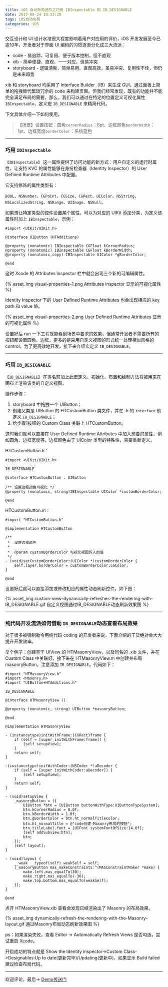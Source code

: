 ```yaml
---
title: iOS 自动布局进阶之巧用 IBInspectable 和 IB_DESIGNABLE
date: 2017-08-24 10:33:20
tags: iOS自动布局
categories: iOS
---
```


交互设计和 UI 设计水准很大程度影响着用户对应用的评价，iOS 开发发展至今已逾10年，开发者对于界面 UI 编码的习惯逐渐分化成三大流派：

- code - 易追踪、可复用、便于版本控制，但不直观
- xib - 简单便捷、直观、一一对应，但易冲突
- storyboard - 逻辑清晰、简单易用、直观高效，虽易冲突、复用性不佳，但仍是未来趋势

<!--more-->

xib 和 storyboard 均采用了 Interface Builder（IB）来生成 GUI，通过面板上简单的拖拽替代繁琐冗余的 code 来构建页面。但我们经常发现，既有的功能并不能完全满足布局的需要，那么，我们可以通过在特定的位置定义可视化属性 `IBInspectable`、定义宏 `IB_DESIGNABLE` 来精简代码。

下文具体介绍一下如何使用。

>【场景】设置按钮：圆角`cornerRadius`：8pt、边框颜色`borderWidth`：1pt、边框宽度`borderColor`：系统蓝色

---
### **巧用 `IBInspectable`**

`【IBInspectable】` 这一属性提供了访问功能的新方式：用户自定义的运行时属性，让支持 KVC 的属性能够在身份检查器（Identity Inspector）的 User Defined Runtime Attributes 中配置。

它支持修饰的属性类型有：

`BOOL`、`NSNumber`、`CGPoint`、`CGSize`、`CGRect`、`UIColor`、`NSString`、`NSLocalizedString`、`NSRange`、`UIImage`、`NSNull`。

如果想让特定类型的控件设置某个属性，可以为对应的 UIKit 添加分类，为定义该属性时加上 `IBInspectable`，示例：

```
#import <UIKit/UIKit.h>

@interface UIButton (HTAdditions)

@property (nonatomic) IBInspectable CGFloat kCornerRadius;
@property (nonatomic) IBInspectable CGFloat kBorderWidth;
@property (nonatomic,copy) IBInspectable UIColor *gBorderColor;

@end
```

这时 Xcode 的 Attributes Inspector 栏中就会出现三个新的可编辑属性。

{% asset_img visual-properties-1.png Attributes Inspector 显示的可视化属性 %}

Identity Inspector 下的 User Defined Runtime Attributes 也会出现相应的 key path 和 value 值。

{% asset_img visual-properties-2.png User Defined Runtime Attributes 显示的可视化属性 %}

设置好后 run 一下工程就能看到场景中要求的效果，但通常开发者不需要所有的按钮都设置圆角、边框，更多的是采用自定义视图的形式统一处理相似风格的 control。为了更高效地开发，接下来介绍宏定义 `IB_DESIGNABLE`。

---
### **巧用 `IB_DESIGNABLE`**

`【IB_DESIGNABLE】` 在类名前加上此宏定义，初始化、布置和绘制方法将被用来在画布上渲染该类的自定义视图。

操作步骤：
1. storyboard 中拖拽一个 UIButton；
2. 创建父类是 UIButton 的 HTCustomButton 类文件，并在 .h 的 `interface` 前定义 `IB_DESIGNABLE`；
3. 给步骤1按钮的 Custom Class 关联上 HTCustomButton。

这时我们就可以直接在 User Defined Runtime Attributes 中加入想要的属性，例如圆角、边框宽度等。边框颜色由于 UIColor 类型的特殊性，需要重新定义。

HTCustomButton.h：
```
#import <UIKit/UIKit.h>

IB_DESIGNABLE

@interface HTCustomButton : UIButton

/** 设置边框颜色可视化 */
@property (nonatomic, strong)IBInspectable UIColor *customBorderColor;

@end
```
HTCustomButton.m：
```
#import "HTCustomButton.h"

@implementation HTCustomButton

/**
 *  设置边框颜色
 *
 *  @param customBorderColor 可视化视图传入的值
 */
- (void)setCustomBorderColor:(UIColor *)customBorderColor {
    self.layer.borderColor = customBorderColor.CGColor;
}

@end
```
设置好后就可以直接添加或修改相应的属性动态刷新控件，如下图：

{% asset_img custom-view-dynamically-refreshes-the-rendering-with-IB_DESIGNABLE.gif 自定义视图通过IB_DESIGNABLE动态刷新效果图 %}

-----
### **纯代码开发流派如何借助 `IB_DESIGNABLE`动态查看布局效果**

对于很多被强制勒令用纯代码 coding 的开发者来说，下面介绍的干货绝对会大大提升开发效率。

举个例子：创建基于 UIView 的 HTMasonryView，以及同名的 .xib 文件，并在 Custom Class 中关联好。接下来在 HTMasonryView.m 中创建并布局 masonryButton，注意添加 `IB_DESIGNABLE`，代码如下：
```
#import "HTMasonryView.h"
#import <Masonry.h>
#import "UIButton+HTAdditions.h"

IB_DESIGNABLE

@interface HTMasonryView ()

@property (nonatomic, strong) UIButton *masonryButton;

@end

@implementation HTMasonryView

- (instancetype)initWithFrame:(CGRect)frame {
    if (self = [super initWithFrame:frame]) {
        [self setupView];
    }
    return self;
}

-(instancetype)initWithCoder:(NSCoder *)aDecoder {
    if (self = [super initWithCoder:aDecoder]) {
        [self setupView];
    }
    return self;
}

- (void)setupView {
    _masonryButton = ({
        UIButton *btn = [UIButton buttonWithType:UIButtonTypeSystem];
        btn.kCornerRadius = 8.0f;
        btn.kBorderWidth = 1.0f;
        btn.gBorderColor = btn.ht_normalTitleColor;
        btn.ht_normalTitle = @"code创建-Masonry布局的按钮";
        btn.titleLabel.font = [UIFont systemFontOfSize:14.0f];
        [self addSubview:btn];
        btn;
    });
    [self layout];
}

- (void)layout {
    __weak __typeof(self) weakSelf = self;
    [_masonryButton mas_makeConstraints:^(MASConstraintMaker *make) {
        make.left.mas_equalTo(30);
        make.right.mas_equalTo(-30);
        make.top.bottom.mas_equalTo(weakSelf);
    }];
}

@end
```
点开 HTMasonryView.xib 查看会发现已经渲染出了 Masonry 的布局效果。

{% asset_img dynamically-refresh-the-rendering-with-the-Masonry-layout.gif 通过Masonry布局动态刷新效果图 %}

ps：如果渲染失败，查看 Editor -> Automatically Refresh Views 是否勾选，尝试重启 Xcode。

开启成功的特点就是 Show the Identity inspector->Custom Class->Designables:Up to date(更新完毕)/Updating(更新中)，如果显示 Build failed 建议检查布局代码。

----------

欢迎评论，最后-> [Demo传送门](https://github.com/fiteen/HTIBInspectableDemo)
